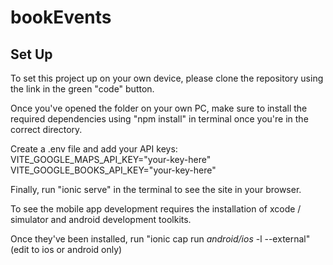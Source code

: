 # bookEvents

## Set Up

To set this project up on your own device, please clone the repository using the link in the green "code" button.

Once you've opened the folder on your own PC, make sure to install the required dependencies using "npm install" in terminal once you're in the correct directory.

Create a .env file and add your API keys:
  VITE_GOOGLE_MAPS_API_KEY="your-key-here"
  VITE_GOOGLE_BOOKS_API_KEY="your-key-here"

Finally, run "ionic serve" in the terminal to see the site in your browser.

To see the mobile app development requires the installation of xcode / simulator and android development toolkits.

Once they've been installed, run "ionic cap run *android/ios* -l --external" (edit to ios or android only)
